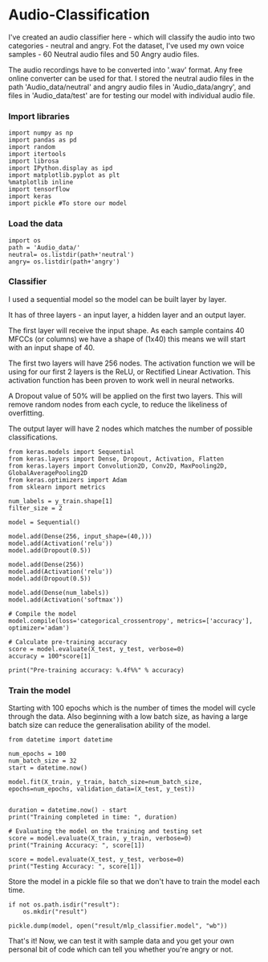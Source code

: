 # Audio-Classification
I've created an audio classifier here - which will classify the audio into two categories - neutral and angry.
Fot the dataset, I've used my own voice samples - 60 Neutral audio files and 50 Angry audio files.

The audio recordings have to be converted into '.wav' format. Any free online converter can be used for that.
I stored the neutral audio files in the path 'Audio_data/neutral' and angry audio files in 'Audio_data/angry', and files in 'Audio_data/test' are for testing our model with individual audio file.

### Import libraries

```
import numpy as np
import pandas as pd
import random
import itertools
import librosa
import IPython.display as ipd
import matplotlib.pyplot as plt
%matplotlib inline
import tensorflow
import keras
import pickle #To store our model
```

### Load the data
```
import os
path = 'Audio_data/'
neutral= os.listdir(path+'neutral')
angry= os.listdir(path+'angry')
```

### Classifier

I used a sequential model so the model can be built layer by layer.

It has of three layers - an input layer, a hidden layer and an output layer. 

The first layer will receive the input shape. As each sample contains 40 MFCCs (or columns) we have a shape of (1x40) this means we will start with an input shape of 40.

The first two layers will have 256 nodes. The activation function we will be using for our first 2 layers is the ReLU, or Rectified Linear Activation. This activation function has been proven to work well in neural networks.

A Dropout value of 50% will be applied on the first two layers. This will remove random nodes from each cycle, to reduce the likeliness of overfitting.

The output layer will have 2 nodes which matches the number of possible classifications.

```
from keras.models import Sequential
from keras.layers import Dense, Dropout, Activation, Flatten
from keras.layers import Convolution2D, Conv2D, MaxPooling2D, GlobalAveragePooling2D
from keras.optimizers import Adam
from sklearn import metrics 

num_labels = y_train.shape[1]
filter_size = 2

model = Sequential()

model.add(Dense(256, input_shape=(40,)))
model.add(Activation('relu'))
model.add(Dropout(0.5))

model.add(Dense(256))
model.add(Activation('relu'))
model.add(Dropout(0.5))

model.add(Dense(num_labels))
model.add(Activation('softmax'))

# Compile the model
model.compile(loss='categorical_crossentropy', metrics=['accuracy'], optimizer='adam')

# Calculate pre-training accuracy 
score = model.evaluate(X_test, y_test, verbose=0)
accuracy = 100*score[1]

print("Pre-training accuracy: %.4f%%" % accuracy)
```
### Train the model

Starting with 100 epochs which is the number of times the model will cycle through the data. 
Also beginning with a low batch size, as having a large batch size can reduce the generalisation ability of the model.

```
from datetime import datetime 

num_epochs = 100
num_batch_size = 32
start = datetime.now()

model.fit(X_train, y_train, batch_size=num_batch_size, epochs=num_epochs, validation_data=(X_test, y_test))


duration = datetime.now() - start
print("Training completed in time: ", duration)
```

```
# Evaluating the model on the training and testing set
score = model.evaluate(X_train, y_train, verbose=0)
print("Training Accuracy: ", score[1])

score = model.evaluate(X_test, y_test, verbose=0)
print("Testing Accuracy: ", score[1])
```

Store the model in a pickle file so that we don't have to train the model each time.
```
if not os.path.isdir("result"):
    os.mkdir("result")

pickle.dump(model, open("result/mlp_classifier.model", "wb"))
```

That's it! Now, we can test it with sample data and you get your own personal bit of code which can tell you whether you're angry or not.
